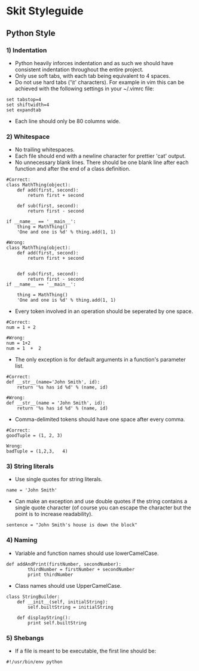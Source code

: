 # Skit Styleguide

## Python Style

### 1) Indentation

* Python heavily inforces indentation and as such we should have consistent
indentation throughout the entire project.
* Only use soft tabs, with each tab being equivalent to 4 spaces.
* Do not use hard tabs ('\\t' characters). For example in vim this can be
achieved with the following settings in your ~/.vimrc file:

```
set tabstop=4
set shiftwidth=4
set expandtab
```

* Each line should only be 80 columns wide.

### 2) Whitespace

* No trailing whitespaces.
* Each file should end with a newline character for prettier 'cat' output.
* No unnecessary blank lines. There should be one blank line after each function
and after the end of a class definition.

```
#Correct:
class MathThing(object):
    def add(first, second):
        return first + second

    def sub(first, second):
        return first - second

if __name__ == '__main__':
    thing = MathThing()
    'One and one is %d' % thing.add(1, 1)

#Wrong:
class MathThing(object):
    def add(first, second):
        return first + second


    def sub(first, second):
        return first - second
if __name__ == '__main__':

    thing = MathThing()
    'One and one is %d' % thing.add(1, 1)
```

* Every token involved in an operation should be seperated by one space.

```
#Correct:
num = 1 + 2

#Wrong:
num = 1+2
num = 1  +  2
```

* The only exception is for default arguments in a function's parameter list.

```
#Correct:
def __str__(name='John Smith', id):
    return '%s has id %d' % (name, id)

#Wrong:
def __str__(name = 'John Smith', id):
    return '%s has id %d' % (name, id)
```

* Comma-delimited tokens should have one space after every comma.

```
#Correct:
goodTuple = (1, 2, 3)

Wrong:
badTuple = (1,2,3,   4)
```

### 3) String literals

* Use single quotes for string literals.

```
name = 'John Smith'
```

* Can make an exception and use double quotes if the string contains a single
quote character (of course you can escape the character but the point is to
increase readability).

```
sentence = "John Smith's house is down the block"
```

### 4) Naming

* Variable and function names should use lowerCamelCase.

```
def addAndPrint(firstNumber, secondNumber):
        thirdNumber = firstNumber + secondNumber
        print thirdNumber
```

* Class names should use UpperCamelCase.

```
class StringBuilder:
    def __init__(self, initialString):
        self.builtString = initialString

    def displayString():
        print self.builtString
```

### 5) Shebangs

* If a file is meant to be executable, the first line should be:

```
#!/usr/bin/env python
```
